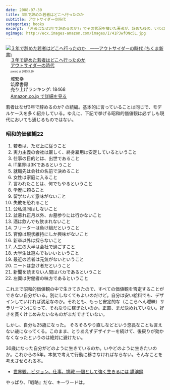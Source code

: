 ```yaml
---
date: 2008-07-30
title: 3年で辞めた若者はどこへ行ったのか
subtitle: アウトサイダーの時代
categories: books
excerpt: 「若者はなぜ3年で辞めるのか?」でその状況を描いた著者が、辞めた後の、いわば「平成的な生き方」とは何かを説く。
ogimage: http://ecx.images-amazon.com/images/I/41PJwfONc5L.jpg
---
```


<div class="azlink-box"><div class="azlink-image" style="float:left"><a href="http://www.amazon.co.jp/exec/obidos/ASIN/B00HPPKAYO/warikiru-22/" name="azlinklink" target="_blank"><img src="http://ecx.images-amazon.com/images/I/41PJwfONc5L._SL160_.jpg" alt="３年で辞めた若者はどこへ行ったのか　――アウトサイダーの時代 (ちくま新書)" style="border:none" /></a></div><div class="azlink-info" style="float:left;margin-left:15px;line-height:120%"><div class="azlink-name" style="margin-bottom:10px;line-height:120%"><a href="http://www.amazon.co.jp/exec/obidos/ASIN/B00HPPKAYO/warikiru-22/" name="azlinklink" target="_blank">３年で辞めた若者はどこへ行ったのか<br>アウトサイダーの時代</a><div class="azlink-powered-date" style="font-size:7pt;margin-top:5px;font-family:verdana;line-height:120%">posted at 2015.5.16</div></div><div class="azlink-detail">城繁幸<br />筑摩書房<br />売り上げランキング: 18468<br /></div><div class="azlink-link" style="margin-top:5px"><a href="http://www.amazon.co.jp/exec/obidos/ASIN/B00HPPKAYO/warikiru-22/" target="_blank">Amazon.co.jp で詳細を見る</a></div></div><div class="azlink-footer" style="clear:left"></div></div>

若者はなぜ3年で辞めるのか? の続編。基本的に言っていることは同じで、モデルケースを多く紹介している。ゆえに、下記で挙げる昭和的価値観は必ずしも現代においても通じるものではない。

### 昭和的価値観22

1. 若者は、ただ上に従うこと
2. 実力主義の会社は厳しく、終身雇用は安定しているということ
3. 仕事の目的とは、出世であること
4. IT業界は3Kであるということ
5. 就職先は会社の名前で決めること
6. 女性は家庭に入ること
7. 言われたことは、何でもやるということ
8. 学歴に頼ること
9. 留学なんて意味がないこと
10. 失敗を恐れること
11. 公私混同はしないこと
12. 盆暮れ正月以外、お墓参りには行かないこと
13. 酒は飲んでも飲まれないこと
14. フリーターは負け組だということ
15. 官僚は現状維持にしか興味がないこと
16. 新卒以外は採らないこと
17. 人生の大半は会社で過ごすこと
18. 大学生は遊んでもいいということ
19. 最近の若者は元気がないということ
20. ニートは怠け者だということ
21. 新聞を読まない人間はバカであるということ
22. 左翼は労働者の味方であるということ

これまで昭和的価値観の中で生きてきたので、すべての価値観を否定することができない自分がいる。別にしなくてもよいのだけど。自分は安い給料でも、デザインしていければ満足なのか。それとも、もっと安定的な（ここらへん曖昧）サラリーマンになって、それなりに稼ぎたいのか。正直、まだ決めれていない。好きを貫くけじめみたいなものがまだできていない。

しかし、自分も25歳になった。 そろそろやり直しなどという悠長なことも言えない歳になってくる。このまま、とりあえずデザイナーを続けて、後戻りが効かなくなったというのは絶対に避けたい。

30歳になった自分がどのように生きているのか。いやどのように生きたいのか。これからの5年。本気で考えて行動に移さなければならない。そんなことを考えさせられる本。

+ [世界観、ビジョン、仕事、挑戦 ―個として強く生きるには 講演録](http://d.hatena.ne.jp/umedamochio/20080629/p1)

やっぱり、『戦略』だな、キーワードは。
